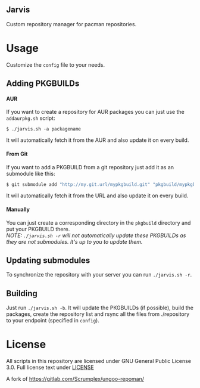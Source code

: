 Jarvis
-----
Custom repository manager for pacman repositories.

# Usage
Customize the `config` file to your needs.

## Adding PKGBUILDs
#### AUR
If you want to create a repository for AUR packages you can just use the `addaurpkg.sh` script:
```
$ ./jarvis.sh -a packagename
```
It will automatically fetch it from the AUR and also update it on every build.

#### From Git
If you want to add a PKGBUILD from a git repository just add it as an submodule like this:
```sh
$ git submodule add "http://my.git.url/mypkgbuild.git" "pkgbuild/mypkgbuild"
```
It will automatically fetch it from the URL and also update it on every build.

#### Manually
You can just create a corresponding directory in the `pkgbuild` directory and put your PKGBUILD there.
<br>_NOTE: `./jarvis.sh -r` will not automatically update these PKGBUILDs as they are not submodules. It's up to you to update them._

## Updating submodules
To synchronize the repository with your server you can run `./jarvis.sh -r`.

## Building
Just run `./jarvis.sh -b`. It will update the PKGBUILDs (if possible), build the packages, create the repository list and rsync all the files from ./repository to your endpoint (specified in `config`).

# License
All scripts in this repository are licensed under GNU General Public License 3.0. Full license text under [LICENSE](LICENSE)

A fork of https://gitlab.com/Scrumplex/ungoo-repoman/

